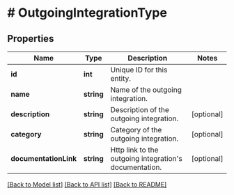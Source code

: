 # # OutgoingIntegrationType

## Properties

Name | Type | Description | Notes
------------ | ------------- | ------------- | -------------
**id** | **int** | Unique ID for this entity. | 
**name** | **string** | Name of the outgoing integration. | 
**description** | **string** | Description of the outgoing integration. | [optional] 
**category** | **string** | Category of the outgoing integration. | [optional] 
**documentationLink** | **string** | Http link to the outgoing integration&#39;s documentation. | [optional] 

[[Back to Model list]](../../README.md#documentation-for-models) [[Back to API list]](../../README.md#documentation-for-api-endpoints) [[Back to README]](../../README.md)


